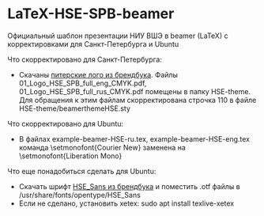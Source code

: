 # LaTeX-HSE-SPB-beamer
Официальный шаблон презентации НИУ ВШЭ в beamer (LaTeX) с корректировками для Санкт-Петербурга и Ubuntu 

Что скорректировано для Санкт-Петербурга: 
- Скачаны [питерские лого из брендбука](https://www.hse.ru/info/brandbook/#campus). Файлы 01_Logo_HSE_SPB_full_eng_CMYK.pdf, 01_Logo_HSE_SPB_full_rus_CMYK.pdf помещены в папку HSE-theme. Для обращения к этим файлам скорректирована строчка 110 в файле HSE-theme/beamerthemeHSE.sty

Что скорректировано для Ubuntu: 
- В файлах example-beamer-HSE-ru.tex, example-beamer-HSE-eng.tex команда \setmonofont{Courier New} заменена на \setmonofont{Liberation Mono}

Что еще понадобиться сделать для Ubuntu:
- Скачать шрифт [HSE_Sans из брендбука](https://www.hse.ru/info/brandbook/#font) и поместить .otf файлы в /usr/share/fonts/opentype/HSE_Sans
- Если не сделано, установить xetex: sudo apt install texlive-xetex
